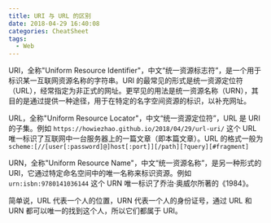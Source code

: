 ```yaml
---
title: URI 与 URL 的区别
date: 2018-04-29 16:40:08
categories: CheatSheet
tags:
  - Web
---
```


URI，全称"Uniform Resource Identifier"，中文“统一资源标志符”，是一个用于标识某一互联网资源名称的字符串。URI 的最常见的形式是统一资源定位符（URL），经常指定为非正式的网址。更罕见的用法是统一资源名称（URN），其目的是通过提供一种途径，用于在特定的名字空间资源的标识，以补充网址。

URL，全称"Uniform Resource Locator"，中文“统一资源定位符”，URL 是 URI 的子集。例如 `https://howiezhao.github.io/2018/04/29/url-uri/`
这个 URL 唯一标识了互联网中一台服务器上的一篇文章（即本篇文章）。URL 的格式一般为 `scheme:[//[user[:password]@]host[:port]][/path][?query][#fragment]`

URN，全称"Uniform Resource Name"，中文“统一资源名称”，是另一种形式的 URI，它通过特定命名空间中的唯一名称来标识资源。例如 `urn:isbn:9780141036144` 这个 URN 唯一标识了乔治·奥威尔所著的《1984》。

简单说，URL 代表一个人的位置，URN 代表一个人的身份证号，通过 URL 和 URN 都可以唯一的找到这个人，所以它们都属于 URI。
